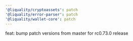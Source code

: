 ```yaml
---
'@liquality/cryptoassets': patch
'@liquality/error-parser': patch
'@liquality/wallet-core': patch
---
```


feat: bump patch versions from master for rc0.73.0 release
